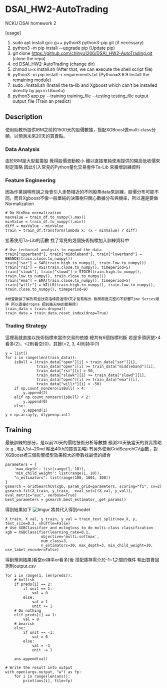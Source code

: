 # DSAI_HW2-AutoTrading
NCKU DSAI homework 2

[usage]
1. sudo apt install gcc g++ python3 python3-pip git (if necessary)
2. python3 -m pip install --upgrade pip (Update pip)
3. git clone https://github.com/chihyu1206/DSAI_HW2-AutoTrading.git (clone the repo)
4. cd DSAI_HW2-AutoTrading (change dir)
5. chmod u+x install.sh (After that, we can execute the shell script file)
6. python3 -m pip install -r requirements.txt (Python=3.6.9 Install the remaining module)
7. sudo ./install.sh (Install the ta-lib and Xgboost which can't be installed directly by pip in Ubuntu)
8. python3 app.py --training training_file --testing testing_file output output_file (Train an predict)

## Description
使用助教所提供IBM之前約1500天的股價數據，搭配XGBoost做multi-class分類，以預測未來20天的買賣點。

### Data Analysis
由於IBM是大型藍籌股 覺得股價波動較小 難以直接單純使用提供的開高低收價來制定策略 因此引入常見的Python量化交易套件Ta-Lib 來擴增訓練資料

### Feature Engineering
因為作業說明有說之後會引入走勢相近的不同股票data來訓練，股價分布可能不同，而且Xgboost不像一般單純的決策樹只關心數據分布與機率，所以還是要做Normalization
```
# Do MinMax normalization
maxValue = train_df.to_numpy().max()
minValue = train_df.to_numpy().min()
diff = maxValue - minValue
train = train_df.transform(lambda x: (x - minValue) / diff)
```
接著使用Ta-Lib的函數 找了常見的幾個技術指標加入訓練資料中
```
# Use technical analysis to expand the data 
train["upperband"], train["middleband"], train["lowerband"] = BBANDS(train.close.to_numpy())
train["sar"] = SAR(train.high.to_numpy(), train.low.to_numpy())
train["rsi"] = RSI(train.close.to_numpy(), timeperiod=5)
train["slowk"], train["slowd"] = STOCH(train.high.to_numpy(), train.low.to_numpy(), train.close.to_numpy())
train["ema"] = EMA(train.close.to_numpy(), timeperiod=5)
train["willr"] = WILLR(train.high.to_numpy(), train.low.to_numpy(), train.close.to_numpy(), timeperiod=9)

#檢查數據了解到有些技術指標要過頭9天才能有輸出 後面都是完整的不影響Time Series順序 所以直接dropna 把前幾天NA的都移除)
train_data = train.dropna()
train_data = train_data.reset_index(drop=True)
```
### Trading Strategy
這裡我就直接以技術指標來當作交易的依據
總共有6個指標判斷 若是多頭訊號>4 看多(2)，<2則看空(0)，其餘(=2, 3, 4)則持平(1)
```
y = list()
for i in range(len(train_data)):
    isBull = (train_data["open"][i] > train_data["sar"][i], 
              train_data["open"][i] >= train_data["middleband"][i],
              train_data["rsi"][i] > 50,
              train_data["slowk"][i] >= train_data["slowd"][i],
              train_data["open"][i] >= train_data["ema"][i],
              train_data["willr"][i] > -50)
    if np.count_nonzero(isBull) > 4:
        y.append(2)
    elif np.count_nonzero(isBull) < 2:
        y.append(0)
    else:
        y.append(1)
y = np.array(y, dtype=np.int)
```

## Training
最後訓練的部分，是以前20天的價格技術分析等數據 預測20天後當天的買賣策略(e.g., 輸入1st~20nd 輸出40th的買賣策略)
有另外使用GridSearchCV函數，對XGBoost裡三個影響模型效果較大的參數找最佳的組合
```
parameters = {
    'max_depth': list(range(1, 10)),
    'min_child_weight': list(range(1, 10)),
    "n_estimators": list(range(100, 1001, 100))
}
gsearch = GridSearchCV(xgb, param_grid=parameters, scoring="f1", cv=2)
gsearch.fit(X_train, y_train,  eval_set=[(X_val, y_val)], eval_metric="auc", verbose=True)
best_parameters = gsearch.best_estimator_.get_params()
```
得到結果如下 
![Imgur](https://imgur.com/K9kuddT.jpg)
將其代入得到model

```
X_train, X_val, y_train, y_val = train_test_split(new_X, y, test_size=0.3, shuffle=False)
# Use XGBClassifier and mclogloss to do multi-class classification
xgb = XGBClassifier(learning_rate=0.1, 
                objective='multi:softmax',
                num_class=3,
                n_estimators=30, max_depth=3, min_child_weight=10, use_label_encoder=False)
```

得到預測結果(看空or持平or看多)後 搭配庫存需介於-1~1之間的條件 輸出買賣回測到output.csv
```
for i in range(1, len(preds)):
    # bullish
    if preds[i] == 2:
        if unit == 1:
            val = 0
        else:
            val = 1
            unit += 1
    # Do nothing
    elif preds[i] == 1:
        val = 0
    # bearish
    else:
        if unit == -1:
            val = 0
        else:
            val = -1
            unit -= 1
        
    ans.append(val)

# Write the result into output
with open(args.output, "w") as fp:
    for i in range(len(ans)):
        print(ans[i], file=fp)
```